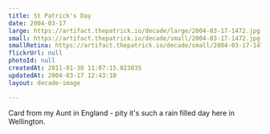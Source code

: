 ```yaml
---
title: St Patrick's Day
date: 2004-03-17
large: https://artifact.thepatrick.io/decade/large/2004-03-17-1472.jpg
small: https://artifact.thepatrick.io/decade/small/2004-03-17-1472.jpg
smallRetina: https://artifact.thepatrick.io/decade/small/2004-03-17-1472@2x.jpg
flickrUrl: null
photoId: null
createdAt: 2011-01-30 11:07:15.023835
updatedAt: 2004-03-17 12:43:10
layout: decade-image

---
```

Card from my Aunt in England - pity it's such a rain filled day here in Wellington.
